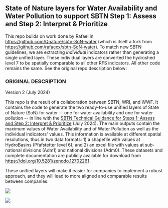 ## State of Nature layers for Water Availability and Water Pollution to support SBTN Step 1: Assess and Step 2: Interpret & Prioritize

This repo builds on work done by Rafael in https://github.com/Qnature/sbtn-SoN-water (which is itself a fork from https://github.com/rafaexx/sbtn-SoN-water). To match new SBTN guidelines, we are extracting *individual* indicators rather than generating a single unified layer. These individual layers are converted the hydroshed level 7 to be spatially comparable to all other RFS indicators. All other code remains the same. See the original repo description below:

### ORIGINAL DESCRIPTION

Version 2 (July 2024)

This repo is the result of a collaboration between SBTN, WRI, and WWF. It contains the code to generate the two ready-to-use unified layers of State of Nature (SoN) for water -- one for water availability and one for water pollution -- in line with the [SBTN Technical Guidance for Steps 1: Assess and Step 2: Interpret & Prioritize](https://sciencebasedtargetsnetwork.org/resources/) (July 2024). The main outputs contain the maximum values of Water Availability and of Water Pollution as well as the individual indicators' values. This information is available at different spatial resolutions, thus in two data formats: 1) a shapefile with values at HydroBasins (Pfafstetter level 6); and 2) an excel file with values at sub-national divisions (Adm1) and national divisions (Adm0). These datasets and complete documentation are publicly available for download from <https://doi.org/10.5281/zenodo.12702261> .

These unified layers will make it easier for companies to implement a robust approach, and they will lead to more aligned and comparable results between companies.

![](https://github.com/Qnature/sbtn-SoN-water/assets/136806514/e8684fa5-ea2c-4ab3-8805-306d12e36d6f)

![](https://github.com/Qnature/sbtn-SoN-water/assets/136806514/59e42686-ae52-4725-8b1b-3f785631dfe3)
